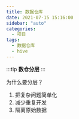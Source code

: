 ```yaml
---
title: 数据仓库
date: 2021-07-15 15:16:00
sidebar: "auto"
categories:
  - 项目
tags: 
  - 数据仓库
  - hive
---
```

:::tip
  **数仓分层**
:::

<!-- more -->

为什么要分层？
1. 把复杂问题简单化
2. 减少重复开发
3. 隔离原始数据

